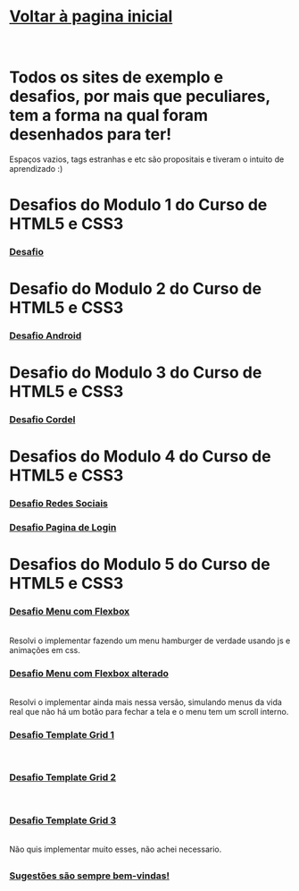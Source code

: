 <h1><a href="https://phcastello.github.io">Voltar à pagina inicial</a></h1>
<br>
<h1>Todos os sites de exemplo e desafios, por mais que peculiares, tem a forma na qual foram desenhados para ter!</h1>
<p>Espaços vazios, tags estranhas e etc são propositais e tiveram o intuito de aprendizado :)</p>
<h1>Desafios do <strong>Modulo 1</strong> do Curso de HTML5 e CSS3</h1>
<p>
  <h3><a href="https://phcastello.github.io/CursoHTML-CSS/Modulo1/Desafio1/index.html" target="_blank">Desafio</a></h3>
</p>

<h1>Desafio do <strong>Modulo 2</strong> do Curso de HTML5 e CSS3</h1>
<p>
  <h3><a href="https://phcastello.github.io/CursoHTML-CSS/Modulo2/Desafio/index.html" target="_blank">Desafio Android</a></h3>
</p>

<h1>Desafio do <strong>Modulo 3</strong> do Curso de HTML5 e CSS3</h1>
<p>
  <h3><a href="https://phcastello.github.io/CursoHTML-CSS/Modulo3/DesafioCordel/index.html" target="_blank">Desafio Cordel</a></h3>
</p>

<h1>Desafios do <strong>Modulo 4</strong> do Curso de HTML5 e CSS3</h1>
<p>
  <h3><a href="https://phcastello.github.io/CursoHTML-CSS/Modulo4/DesafioMidiasSociais/index.html" target="_blank">Desafio Redes Sociais</a></h3>
</p>
<p>
  <h3><a href="https://phcastello.github.io/CursoHTML-CSS/Modulo4/DesafioTelaLogin/index.html" target="_blank">Desafio Pagina de Login</a></h3>
</p>

<h1>Desafios do <strong>Modulo 5</strong> do Curso de HTML5 e CSS3</h1>
<p>
  <h3><a href="https://phcastello.github.io/CursoHTML-CSS/Modulo5/Flexbox/menuFlexbox/index.html" target="_blank">Desafio Menu com Flexbox</a></h3><br>
  Resolvi o implementar fazendo um menu hamburger de verdade usando js e animações em css.
</p>
<p>
  <h3><a href="https://phcastello.github.io/CursoHTML-CSS/Modulo5/Flexbox/menuFlexbox2/index.html" target="_blank">Desafio Menu com Flexbox alterado</a></h3><br>
  Resolvi o implementar ainda mais nessa versão, simulando menus da vida real que não há um botão para fechar a tela e o menu tem um scroll interno.
</p>

<p>
  <h3><a href="https://phcastello.github.io/CursoHTML-CSS/Modulo5/GridLayout/desafioGrid1/index.html" target="_blank">Desafio Template Grid 1</a></h3><br>
  <h3><a href="https://phcastello.github.io/CursoHTML-CSS/Modulo5/GridLayout/desafioGrid2/index.html" target="_blank">Desafio Template Grid 2</a></h3><br>
  <h3><a href="https://phcastello.github.io/CursoHTML-CSS/Modulo5/GridLayout/desafioGrid3/index.html"
  target="_blank">Desafio Template Grid 3</a></h3><br>
  Não quis implementar muito esses, não achei necessario.
</p>

<h2>
  <h3>
    <a href="#" onclick="window.open('https://mail.google.com/mail/?view=cm&fs=1&to=contato.pedrocastello@gmail.com&su=Sujestoes%20para%20Pedro%20Castello', '_blank'); return false;">Sugestões são sempre bem-vindas!</a>
  </h3>
</h2>

